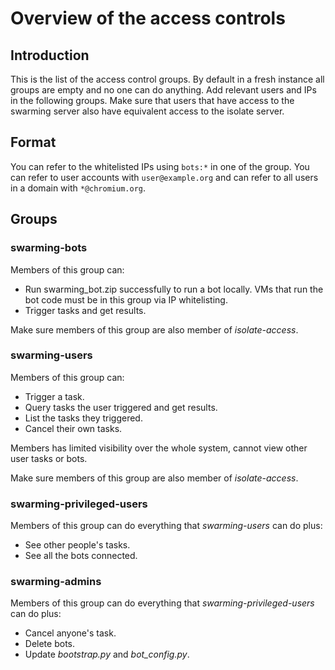 # Overview of the access controls

## Introduction

This is the list of the access control groups. By default in a fresh instance
all groups are empty and no one can do anything. Add relevant users and IPs in
the following groups. Make sure that users that have access to the swarming
server also have equivalent access to the isolate server.


## Format

You can refer to the whitelisted IPs using `bots:*` in one of the group. You can
refer to user accounts with `user@example.org` and can refer to all users in a
domain with `*@chromium.org`.


## Groups


### swarming-bots

Members of this group can:

*   Run swarming_bot.zip successfully to run a bot locally. VMs that run the bot
    code must be in this group via IP whitelisting.
*   Trigger tasks and get results.

Make sure members of this group are also member of _isolate-access_.


### swarming-users

Members of this group can:

*   Trigger a task.
*   Query tasks the user triggered and get results.
*   List the tasks they triggered.
*   Cancel their own tasks.

Members has limited visibility over the whole system, cannot view other user
tasks or bots.

Make sure members of this group are also member of _isolate-access_.


### swarming-privileged-users

Members of this group can do everything that _swarming-users_ can do plus:

*   See other people's tasks.
*   See all the bots connected.


### swarming-admins

Members of this group can do everything that _swarming-privileged-users_ can do
plus:

*   Cancel anyone's task.
*   Delete bots.
*   Update _bootstrap.py_ and _bot_config.py_.

